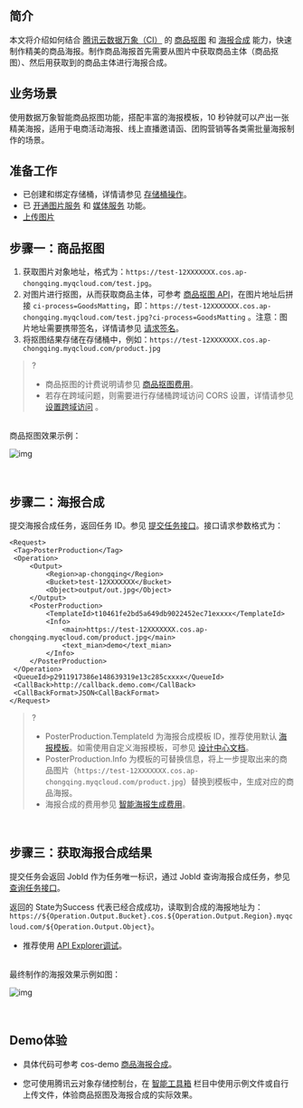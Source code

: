 ## 简介

本文将介绍如何结合 [腾讯云数据万象（CI）](https://cloud.tencent.com/document/product/460/6962) 的 [商品抠图](https://cloud.tencent.com/document/product/460/80907) 和 [海报合成](https://cloud.tencent.com/document/product/460/82394) 能力，快速制作精美的商品海报。制作商品海报首先需要从图片中获取商品主体（商品抠图）、然后用获取到的商品主体进行海报合成。

## 业务场景

使用数据万象智能商品抠图功能，搭配丰富的海报模板，10 秒钟就可以产出一张精美海报，适用于电商活动海报、线上直播邀请函、团购营销等各类需批量海报制作的场景。

## 准备工作

- 已创建和绑定存储桶，详情请参见 [存储桶操作](https://cloud.tencent.com/document/product/460/46483)。
- 已 [开通图片服务](https://cloud.tencent.com/document/product/460/85888) 和 [媒体服务](https://cloud.tencent.com/document/product/436/48985) 功能。
- [上传图片](https://cloud.tencent.com/document/product/436/13321)


## 步骤一：商品抠图

1. 获取图片对象地址，格式为：`https://test-12XXXXXXX.cos.ap-chongqing.myqcloud.com/test.jpg`。
2. 对图片进行抠图，从而获取商品主体，可参考 [商品抠图 API](https://cloud.tencent.com/document/product/436/79733)，在图片地址后拼接 `ci-process=GoodsMatting`，即：`https://test-12XXXXXXX.cos.ap-chongqing.myqcloud.com/test.jpg?ci-process=GoodsMatting` 。注意：图片地址需要携带签名，详情请参见 [请求签名](https://cloud.tencent.com/document/product/436/7778)。
3. 将抠图结果存储在存储桶中，例如：`https://test-12XXXXXXX.cos.ap-chongqing.myqcloud.com/product.jpg`

>?
>
>- 商品抠图的计费说明请参见 [商品抠图费用](https://cloud.tencent.com/document/product/460/58118#.E5.85.B6.E4.BB.96.E8.B4.B9.E7.94.A8)。
>- 若存在跨域问题，则需要进行存储桶跨域访问 CORS 设置，详情请参见 [设置跨域访问](https://cloud.tencent.com/document/product/436/13318) 。

<br>
商品抠图效果示例：
<br>

![img](https://qcloudimg.tencent-cloud.cn/raw/18e755b963b6f376ea23411a3038628e.png)

<br>

## 步骤二：海报合成

提交海报合成任务，返回任务 ID。参见 [提交任务接口](https://cloud.tencent.com/document/product/460/82394)。接口请求参数格式为：

   ```shell
<Request>
    <Tag>PosterProduction</Tag>
    <Operation>
        <Output>
            <Region>ap-chongqing</Region>
            <Bucket>test-12XXXXXXX</Bucket>
            <Object>output/out.jpg</Object>
        </Output>
        <PosterProduction>
            <TemplateId>t10461fe2bd5a649db9022452ec71exxxx</TemplateId>
            <Info>
                <main>https://test-12XXXXXXX.cos.ap-chongqing.myqcloud.com/product.jpg</main>
                <text_mian>demo</text_mian>
            </Info>
        </PosterProduction>
    </Operation>
    <QueueId>p2911917386e148639319e13c285cxxxx</QueueId>
    <CallBack>http://callback.demo.com</CallBack>
    <CallBackFormat>JSON<CallBackFormat>
</Request>
   ```

> ?
>
> - PosterProduction.TemplateId 为海报合成模板 ID，推荐使用默认 [海报模板]( https://cloud.tencent.com/document/product/460/82387)。如需使用自定义海报模板，可参见 [设计中心文档](https://cloud.tencent.com/document/product/460/82397)。
> - PosterProduction.Info 为模板的可替换信息，将上一步提取出来的商品图片（`https://test-12XXXXXXX.cos.ap-chongqing.myqcloud.com/product.jpg`）替换到模板中，生成对应的商品海报。
> - 海报合成的费用参见 [智能海报生成费用](https://cloud.tencent.com/document/product/460/58117)。

<br>

## 步骤三：获取海报合成结果

提交任务会返回 JobId 作为任务唯一标识，通过 JobId 查询海报合成任务，参见 [查询任务接口](https://cloud.tencent.com/document/product/460/82391)。

返回的 State为Success 代表已经合成成功，读取到合成的海报地址为：`https://${Operation.Output.Bucket}.cos.${Operation.Output.Region}.myqcloud.com/${Operation.Output.Object}`。


- 推荐使用 [API Explorer调试](https://console.cloud.tencent.com/api/explorer?Product=cos&Version=2018-11-26&Action=CreateAnimationTemplate)。


<br>
最终制作的海报效果示例如图：

![img](https://qcloudimg.tencent-cloud.cn/raw/f985968adeb5ab12399db51948e909f6.png)

<br>

## Demo体验

- 具体代码可参考 cos-demo [商品海报合成](https://github.com/tencentyun/cos-demo/tree/main/goodsMatting-posterProduction)。

- 您可使用腾讯云对象存储控制台，在 [智能工具箱](https://console.cloud.tencent.com/cos/toolbox/PosterDesign)  栏目中使用示例文件或自行上传文件，体验商品抠图及海报合成的实际效果。

